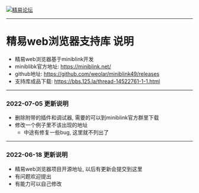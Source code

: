 [![精易论坛](https://bbs.125.la/static/image/common/logo.png)](https://bbs.125.la/ "精易论坛--程序设计学习交流技术论坛")

----

# 精易web浏览器支持库 说明

- 精易web浏览器基于miniblink开发  
- miniblibk官方地址: https://miniblink.net/  
- github地址: https://github.com/weolar/miniblink49/releases  
- 支持库成品下载: https://bbs.125.la/thread-14522761-1-1.html  

----

### 2022-07-05 更新说明
- 删除附带的插件和调试器, 需要的可以到miniblink官方群里下载  
- 修改一个例子里不该出现的地址  
    - 中途有修复一些bug, 这里就不列出了
 
----

### 2022-06-18 更新说明
- 精易web浏览器项目开源地址, 以后有更新会提交到这里  
- 有问题欢迎提出  
- 有能力可以自己修改  


